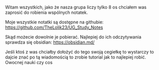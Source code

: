 Witam wszystkich, jako że nasza grupa liczy tylko 8 os chciałem was zaprosić do robienia wspólnych notatek.

Moje wszystkie notatki są dostępne na githubie:
⁦https://github.com/TheLolik23/UG_Study_Notes⁩

Skąd możecie dowolnie je pobierać.
Najlepiej do ich odczytywania sprawdza się obsidian:
https://obsidian.md/

Jeśli ktoś z was chciałby dołożyć do tego swoją cegiełkę to wystarczy to dajcie znać po tą wiadomością to zrobie tutorial jak to najlepiej robić.
Owocnej nauki czy cos